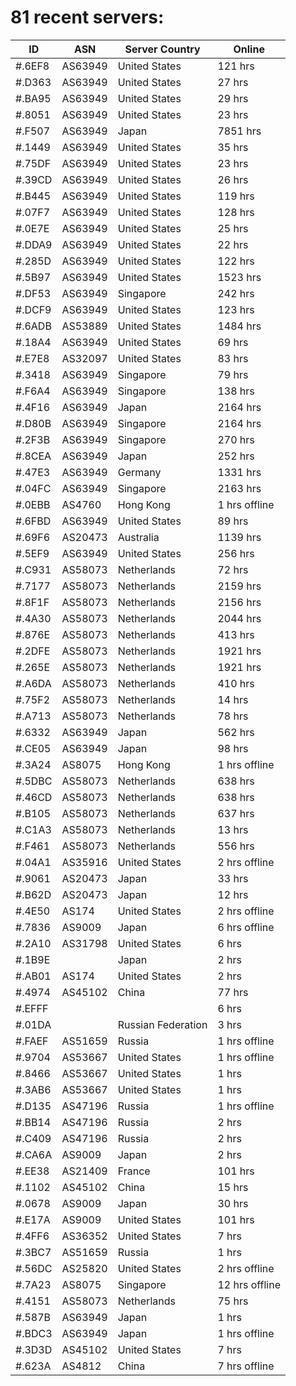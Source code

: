 # 81 recent servers:

| ID | ASN | Server Country | Online |
| ------ | ------ | ------ | ------ |
| #.6EF8 | AS63949 | United States | 121 hrs |
| #.D363 | AS63949 | United States | 27 hrs |
| #.BA95 | AS63949 | United States | 29 hrs |
| #.8051 | AS63949 | United States | 23 hrs |
| #.F507 | AS63949 | Japan | 7851 hrs |
| #.1449 | AS63949 | United States | 35 hrs |
| #.75DF | AS63949 | United States | 23 hrs |
| #.39CD | AS63949 | United States | 26 hrs |
| #.B445 | AS63949 | United States | 119 hrs |
| #.07F7 | AS63949 | United States | 128 hrs |
| #.0E7E | AS63949 | United States | 25 hrs |
| #.DDA9 | AS63949 | United States | 22 hrs |
| #.285D | AS63949 | United States | 122 hrs |
| #.5B97 | AS63949 | United States | 1523 hrs |
| #.DF53 | AS63949 | Singapore | 242 hrs |
| #.DCF9 | AS63949 | United States | 123 hrs |
| #.6ADB | AS53889 | United States | 1484 hrs |
| #.18A4 | AS63949 | United States | 69 hrs |
| #.E7E8 | AS32097 | United States | 83 hrs |
| #.3418 | AS63949 | Singapore | 79 hrs |
| #.F6A4 | AS63949 | Singapore | 138 hrs |
| #.4F16 | AS63949 | Japan | 2164 hrs |
| #.D80B | AS63949 | Singapore | 2164 hrs |
| #.2F3B | AS63949 | Singapore | 270 hrs |
| #.8CEA | AS63949 | Japan | 252 hrs |
| #.47E3 | AS63949 | Germany | 1331 hrs |
| #.04FC | AS63949 | Singapore | 2163 hrs |
| #.0EBB | AS4760 | Hong Kong | 1 hrs offline |
| #.6FBD | AS63949 | United States | 89 hrs |
| #.69F6 | AS20473 | Australia | 1139 hrs |
| #.5EF9 | AS63949 | United States | 256 hrs |
| #.C931 | AS58073 | Netherlands | 72 hrs |
| #.7177 | AS58073 | Netherlands | 2159 hrs |
| #.8F1F | AS58073 | Netherlands | 2156 hrs |
| #.4A30 | AS58073 | Netherlands | 2044 hrs |
| #.876E | AS58073 | Netherlands | 413 hrs |
| #.2DFE | AS58073 | Netherlands | 1921 hrs |
| #.265E | AS58073 | Netherlands | 1921 hrs |
| #.A6DA | AS58073 | Netherlands | 410 hrs |
| #.75F2 | AS58073 | Netherlands | 14 hrs |
| #.A713 | AS58073 | Netherlands | 78 hrs |
| #.6332 | AS63949 | Japan | 562 hrs |
| #.CE05 | AS63949 | Japan | 98 hrs |
| #.3A24 | AS8075 | Hong Kong | 1 hrs offline |
| #.5DBC | AS58073 | Netherlands | 638 hrs |
| #.46CD | AS58073 | Netherlands | 638 hrs |
| #.B105 | AS58073 | Netherlands | 637 hrs |
| #.C1A3 | AS58073 | Netherlands | 13 hrs |
| #.F461 | AS58073 | Netherlands | 556 hrs |
| #.04A1 | AS35916 | United States | 2 hrs offline |
| #.9061 | AS20473 | Japan | 33 hrs |
| #.B62D | AS20473 | Japan | 12 hrs |
| #.4E50 | AS174 | United States | 2 hrs offline |
| #.7836 | AS9009 | Japan | 6 hrs offline |
| #.2A10 | AS31798 | United States | 6 hrs |
| #.1B9E |  | Japan | 2 hrs |
| #.AB01 | AS174 | United States | 2 hrs |
| #.4974 | AS45102 | China | 77 hrs |
| #.EFFF |  |  | 6 hrs |
| #.01DA |  | Russian Federation | 3 hrs |
| #.FAEF | AS51659 | Russia | 1 hrs offline |
| #.9704 | AS53667 | United States | 1 hrs offline |
| #.8466 | AS53667 | United States | 1 hrs |
| #.3AB6 | AS53667 | United States | 1 hrs |
| #.D135 | AS47196 | Russia | 1 hrs offline |
| #.BB14 | AS47196 | Russia | 2 hrs |
| #.C409 | AS47196 | Russia | 2 hrs |
| #.CA6A | AS9009 | Japan | 2 hrs |
| #.EE38 | AS21409 | France | 101 hrs |
| #.1102 | AS45102 | China | 15 hrs |
| #.0678 | AS9009 | Japan | 30 hrs |
| #.E17A | AS9009 | United States | 101 hrs |
| #.4FF6 | AS36352 | United States | 7 hrs |
| #.3BC7 | AS51659 | Russia | 1 hrs |
| #.56DC | AS25820 | United States | 2 hrs offline |
| #.7A23 | AS8075 | Singapore | 12 hrs offline |
| #.4151 | AS58073 | Netherlands | 75 hrs |
| #.587B | AS63949 | Japan | 1 hrs |
| #.BDC3 | AS63949 | Japan | 1 hrs offline |
| #.3D3D | AS45102 | United States | 7 hrs |
| #.623A | AS4812 | China | 7 hrs offline |

